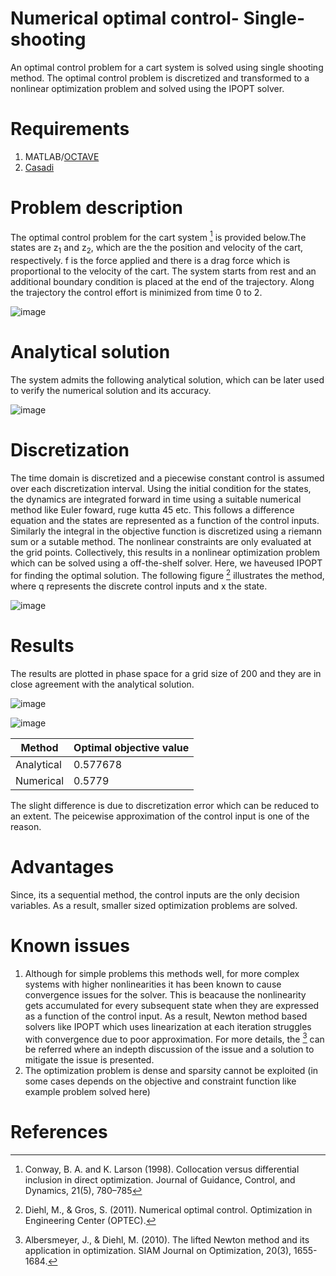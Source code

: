 # Numerical optimal control- Single-shooting

An optimal control problem for a cart system is solved using single shooting method. The optimal control problem is discretized and transformed to a nonlinear optimization problem and solved using the IPOPT solver.

# Requirements
1. MATLAB/[OCTAVE](https://octave.org/)
2. [Casadi](https://web.casadi.org/)

# Problem description

The optimal control problem for the cart system [^1] is provided below.The states are z<sub>1</sub> and z<sub>2</sub>, which are the the position and velocity of the cart, respectively. f is the force applied and there is a drag force which is proportional to the velocity of the cart. The system starts from rest and an additional boundary condition is placed at the end of the trajectory. Along the trajectory the control effort is minimized from time 0 to 2.

![image](https://user-images.githubusercontent.com/16457676/236567436-9d87b891-e74f-4299-802c-a394693c1f60.png)

# Analytical solution

The system admits the following analytical solution, which can be later used to verify the numerical solution and its accuracy.

![image](https://user-images.githubusercontent.com/16457676/236629178-b6da4837-b1d8-454d-9ec4-2d67fb1abeba.png)

# Discretization

The time domain is discretized and a piecewise constant control is assumed over each discretization interval. Using the initial condition for the states, the dynamics are integrated forward in time using a suitable numerical method like Euler foward, ruge kutta 45 etc. This follows a difference equation and the states are represented as a function of the control inputs. Similarly the integral in the objective function is discretized using a riemann sum or a sutable method. The nonlinear constraints are only evaluated at the grid points. Collectively, this results in a nonlinear optimization problem which can be solved using a off-the-shelf solver. Here, we haveused IPOPT for finding the optimal solution. The following figure [^2] illustrates the method, where q represents the discrete control inputs and x the state.

![image](https://user-images.githubusercontent.com/16457676/236629948-21ff2fb0-ab18-4f30-9996-298230e685be.png)

# Results

The results are plotted in phase space for a grid size of 200 and they are in close agreement with the analytical solution.

![image](https://github.com/sandeep026/Single-shooting-optimal-control/assets/16457676/fdd3bac6-e866-4300-8dcc-cc5924e10047)

![image](https://github.com/sandeep026/Single-shooting-optimal-control/assets/16457676/9bcdb07c-e4d3-4117-8086-dea87b1737be)

|Method|Optimal objective value|
|---|---|
|Analytical|0.577678|
|Numerical|0.5779|

The slight difference is due to discretization error which can be reduced to an extent. The peicewise approximation of the control input is one of the reason.

# Advantages

Since, its a sequential method, the control inputs are the only decision variables. As a result, smaller sized optimization problems are solved.


# Known issues

1. Although for simple problems this methods well, for more complex systems with higher nonlinearities it has been known to cause convergence issues for the solver. This is beacause the nonlinearity gets accumulated for every subsequent state when they are expressed as a function of the control input. As a result, Newton method based solvers like IPOPT which uses linearization at each iteration struggles with convergence due to poor approximation. For more details, the [^3] can be referred where an indepth discussion of the issue and a solution to mitigate the issue is presented.
2. The optimization problem is dense and sparsity cannot be exploited (in some cases depends on the objective and constraint function like example problem solved here)

# References

[^1]: Conway, B. A. and K. Larson (1998). Collocation versus differential inclusion in direct optimization. Journal of Guidance, Control, and Dynamics, 21(5), 780–785

[^2]: Diehl, M., & Gros, S. (2011). Numerical optimal control. Optimization in Engineering Center (OPTEC).

[^3]: Albersmeyer, J., & Diehl, M. (2010). The lifted Newton method and its application in optimization. SIAM Journal on Optimization, 20(3), 1655-1684.
